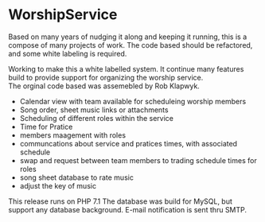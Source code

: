 # WorshipService
Based on many years of nudging it along and keeping it running, this is a compose of many projects of work.  The code based should be refactored, and some white labeling is required.

Working to make this a white labelled system.  It continue many features build to provide support for organizing the worship service.  
The orginal code based was assemebled by Rob Klapwyk. 
- Calendar view with team available for scheduleing worship members
- Song order, sheet music links or attachments
- Scheduling of different roles within the service
- Time for Pratice
- members maagement with roles
- communcations about service and pratices times, with associated schedule
- swap and request between team members to trading schedule times for roles
- song sheet database to rate music
- adjust the key of music

This release runs on PHP 7.1 The database was build for MySQL, but support any database background.
E-mail notification is sent thru SMTP.

